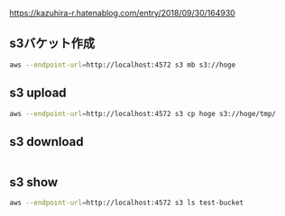 https://kazuhira-r.hatenablog.com/entry/2018/09/30/164930

## s3バケット作成

```sh
aws --endpoint-url=http://localhost:4572 s3 mb s3://hoge
```

## s3 upload

```sh
aws --endpoint-url=http://localhost:4572 s3 cp hoge s3://hoge/tmp/
```

## s3 download

```sh

```

## s3 show
```sh
aws --endpoint-url=http://localhost:4572 s3 ls test-bucket
```